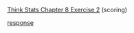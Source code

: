 [Think Stats Chapter 8 Exercise 2](http://greenteapress.com/thinkstats2/html/thinkstats2009.html#toc77) (scoring)

[response](https://github.com/weizhao-BME/dsp/blob/master/lessons/statistics/thinkstats_exercise/chapter8_exercise2.ipynb)
